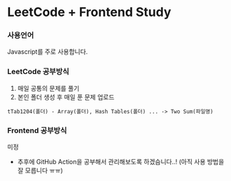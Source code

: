 # LeetCode + Frontend Study

### 사용언어
Javascript를 주로 사용합니다. 

### LeetCode 공부방식
1. 매일 공통의 문제를 풀기
2. 본인 폴더 생성 후 매일 푼 문제 업로드

```
tTab1204(폴더) - Array(폴더), Hash Tables(폴더) ... -> Two Sum(파일명)  
```

### Frontend 공부방식 
미정


- 추후에 GitHub Action을 공부해서 관리해보도록 하겠슴니다..! (아직 사용 방법을 잘 모릅니다 ㅠㅠ)



